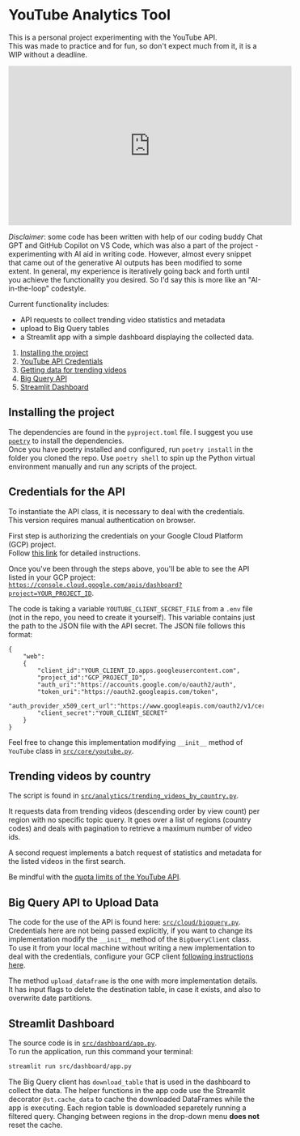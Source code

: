 # YouTube Analytics Tool

This is a personal project experimenting with the YouTube API.  
This was made to practice and for fun, so don't expect much from it, it is a WIP without a deadline.  

<iframe width="560" height="315" src="https://www.youtube.com/embed/CENftD5GBHo" title="YouTube video player" frameborder="0" allow="accelerometer; autoplay; clipboard-write; encrypted-media; gyroscope; picture-in-picture; web-share" allowfullscreen></iframe>

_Disclaimer_: some code has been written with help of our coding buddy Chat GPT and GitHub Copilot on VS Code, which was also a part of the project - experimenting with AI aid in writing code. However, almost every snippet that came out of the generative AI outputs has been modified to some extent. In general, my experience is iteratively going back and forth until you achieve the functionality you desired. So I'd say this is more like an "AI-in-the-loop" codestyle.

Current functionality includes:
- API requests to collect trending video statistics and metadata
- upload to Big Query tables
- a Streamlit app with a simple dashboard displaying the collected data.  


1. [Installing the project](#installing-the-project)  
2. [YouTube API Credentials](#credentials-for-the-api)
3. [Getting data for trending videos](#trending-videos-by-country)
4. [Big Query API](#big-query-api-to-upload-data)
5. [Streamlit Dashboard](#streamlit-dashboard)  


## Installing the project

The dependencies are found in the `pyproject.toml` file.
I suggest you use [`poetry`](https://python-poetry.org/) to install the dependencies.  
Once you have poetry installed and configured, run `poetry install` in the folder you cloned the repo.  Use `poetry shell` to spin up the Python virtual environment manually and run any scripts of the project.


## Credentials for the API

To instantiate the API class, it is necessary to deal with the credentials.  
This version requires manual authentication on browser.  

First step is authorizing the credentials on your Google Cloud Platform (GCP) project.  
Follow [this link](https://developers.google.com/youtube/registering_an_application#create_project) for detailed instructions.  


Once you've been through the steps above, you'll be able to see the API listed in your GCP project: [`https://console.cloud.google.com/apis/dashboard?project=YOUR_PROJECT_ID`](https://console.cloud.google.com/apis/dashboard).

The code is taking a variable `YOUTUBE_CLIENT_SECRET_FILE` from a `.env` file (not in the repo, you need to create it yourself). This variable contains just the path to the JSON file with the API secret. The JSON file follows this format:
```
{
	"web":
	{
		"client_id":"YOUR_CLIENT_ID.apps.googleusercontent.com",
		"project_id":"GCP_PROJECT_ID",
		"auth_uri":"https://accounts.google.com/o/oauth2/auth",
		"token_uri":"https://oauth2.googleapis.com/token",
		"auth_provider_x509_cert_url":"https://www.googleapis.com/oauth2/v1/certs",
		"client_secret":"YOUR_CLIENT_SECRET"
	}
}
```

Feel free to change this implementation modifying `__init__` method of `YouTube` class in [`src/core/youtube.py`](src/core/youtube.py).

## Trending videos by country

The script is found in [`src/analytics/trending_videos_by_country.py`](src/analytics/trending_videos_by_country.py).  

It requests data from trending videos (descending order by view count) per region with no specific topic query. It goes over a list of regions (country codes) and deals with pagination to retrieve a maximum number of video ids.  

A second request implements a batch request of statistics and metadata for the listed videos in the first search.  

Be mindful with the [quota limits of the YouTube API](https://developers.google.com/youtube/v3/determine_quota_cost).  

## Big Query API to Upload Data

The code for the use of the API is found here: [`src/cloud/bigquery.py`](src/cloud/bigquery.py).  
Credentials here are not being passed explicitly, if you want to change its implementation modify the `__init__` method of the `BigQueryClient` class.  
To use it from your local machine without writing a new implementation to deal with the credentials, configure your GCP client [following instructions here](https://cloud.google.com/bigquery/docs/bigquery-web-ui#before_you_begin).  

The method `upload_dataframe` is the one with more implementation details. It has input flags to delete the destination table, in case it exists, and also to overwrite date partitions.

## Streamlit Dashboard

The source code is in [`src/dashboard/app.py`](src/dashboard/app.py).  
To run the application, run this command your terminal:  
```bash
streamlit run src/dashboard/app.py 
```  

The Big Query client has `download_table` that is used in the dashboard to collect the data. The helper functions in the app code use the Streamlit decorator `@st.cache_data` to cache the downloaded DataFrames while the app is executing. Each region table is downloaded separetely running a filtered query. Changing between regions in the drop-down menu **does not** reset the cache.